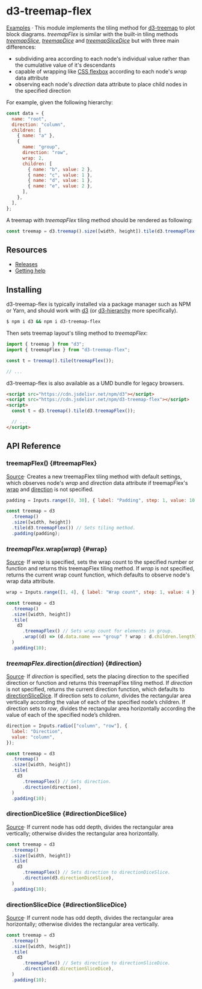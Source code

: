 # d3-treemap-flex

[Examples](https://observablehq.com/d/bcf30a9d0d9597b1) · This module implements the tiling method for [d3-treemap](https://d3js.org/d3-hierarchy/treemap) to plot block diagrams. _treemapFlex_ is similar with the built-in tiling methods [_treemapSlice_](https://d3js.org/d3-hierarchy/treemap#treemapSlice), [_treemapDice_](https://d3js.org/d3-hierarchy/treemap#treemapDice) and [_treemapSliceDice_](https://d3js.org/d3-hierarchy/treemap#treemapSliceDice) but with three main differences:

- subdividing area according to each node's individual value rather than the cumulative value of it's descendants
- capable of wrapping like [CSS flexbox](https://developer.mozilla.org/en-US/docs/Web/CSS/CSS_flexible_box_layout/Basic_concepts_of_flexbox) according to each node's _wrap_ data attribute
- observing each node's _direction_ data attribute to place child nodes in the specified direction

For example, given the following hierarchy:

```js
const data = {
  name: "root",
  direction: "column",
  children: [
    { name: "a" },
    {
      name: "group",
      direction: "row",
      wrap: 2,
      children: [
        { name: "b", value: 2 },
        { name: "c", value: 1 },
        { name: "d", value: 1 },
        { name: "e", value: 2 },
      ],
    },
  ],
};
```

A treemap with _treemapFlex_ tiling method should be rendered as following:

```js eval code=false t=plot
const treemap = d3.treemap().size([width, height]).tile(d3.treemapFlex()).padding(10);
```

## Resources

- [Releases](https://github.com/pearmini/d3-treemap-flex/releases)
- [Getting help](https://github.com/pearmini/d3-treemap-flex/discussions)

## Installing

d3-treemap-flex is typically installed via a package manager such as NPM or Yarn, and should work with [d3](https://d3js.org/) (or [d3-hierarchy](https://d3js.org/d3-hierarchy) more specifically).

```bash
$ npm i d3 && npm i d3-treemap-flex
```

Then sets treemap layout's tiling method to _treemapFlex_:

```js
import { treemap } from "d3";
import { treemapFlex } from "d3-treemap-flex";

const t = treemap().tile(treemapFlex());

// ...
```

d3-treemap-flex is also available as a UMD bundle for legacy browsers.

```html
<script src="https://cdn.jsdelivr.net/npm/d3"></script>
<script src="https://cdn.jsdelivr.net/npm/d3-treemap-flex"></script>
<script>
  const t = d3.treemap().tile(d3.treemapFlex());

  // ...
</script>
```

## API Reference

### treemapFlex() {#treemapFlex}

[Source](https://github.com/pearmini/d3-treemap-flex/blob/main/src/treemapFlex.js)· Creates a new treemapFlex tiling method with default settings, which observes node's _wrap_ and _direction_ data attribute if treemapFlex's [wrap](#wrap) and [direction](#direction) is not specified.

```js eval code=false
padding = Inputs.range([0, 30], { label: "Padding", step: 1, value: 10 });
```

```js eval t=plot
const treemap = d3
  .treemap()
  .size([width, height])
  .tile(d3.treemapFlex()) // Sets tiling method.
  .padding(padding);
```

### _treemapFlex_.wrap(_wrap_) {#wrap}

[Source](https://github.com/pearmini/d3-treemap-flex/blob/main/src/treemapFlex.js)· If _wrap_ is specified, sets the wrap count to the specified number or function and returns this treemapFlex tiling method. If _wrap_ is not specified, returns the current wrap count function, which defaults to observe node's wrap data attribute.

```js eval code=false
wrap = Inputs.range([1, 4], { label: "Wrap count", step: 1, value: 4 });
```

```js eval t=plott
const treemap = d3
  .treemap()
  .size([width, height])
  .tile(
    d3
      .treemapFlex() // Sets wrap count for elements in group.
      .wrap((d) => (d.data.name === "group" ? wrap : d.children.length)),
  )
  .padding(10);
```

### _treemapFlex_.direction(_direction_) {#direction}

[Source](https://github.com/pearmini/d3-treemap-flex/blob/main/src/treemapFlex.js)· If _direction_ is specified, sets the placing direction to the specified direction or function and returns this treemapFlex tiling method. If _direction_ is not specified, returns the current direction function, which defaults to [directionSliceDice](#directionSliceDice). If direction sets to _column_, divides the rectangular area vertically according the value of each of the specified node’s children. If direction sets to _row_, divides the rectangular area horizontally according the value of each of the specified node’s children.

```js eval code=false
direction = Inputs.radio(["column", "row"], {
  label: "Direction",
  value: "column",
});
```

```js eval t=plott
const treemap = d3
  .treemap()
  .size([width, height])
  .tile(
    d3
      .treemapFlex() // Sets direction.
      .direction(direction),
  )
  .padding(10);
```

### directionDiceSlice {#directionDiceSlice}

[Source](https://github.com/pearmini/d3-treemap-flex/blob/main/src/directionDiceSlice.js)· If current node has odd depth, divides the rectangular area vertically; otherwise divides the rectangular area horizontally.

```js eval t=plott
const treemap = d3
  .treemap()
  .size([width, height])
  .tile(
    d3
      .treemapFlex() // Sets direction to directionDiceSlice.
      .direction(d3.directionDiceSlice),
  )
  .padding(10);
```

### directionSliceDice {#directionSliceDice}

[Source](https://github.com/pearmini/d3-treemap-flex/blob/main/src/directionSliceDice.js)· If current node has odd depth, divides the rectangular area horizontally; otherwise divides the rectangular area vertically.

```js eval t=plott
const treemap = d3
  .treemap()
  .size([width, height])
  .tile(
    d3
      .treemapFlex() // Sets direction to directionSliceDice.
      .direction(d3.directionSliceDice),
  )
  .padding(10);
```
